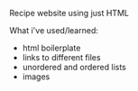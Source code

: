 Recipe website using just HTML

What i've used/learned:

- html boilerplate
- links to different files
- unordered and ordered lists
- images